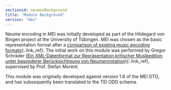 ```yaml
---
sectionid: neumesBackground
title: "Module Background"
version: "dev"
---
```


Neume encoding in MEI was initially developed as part of the Hildegard von Bingen project at the University of Tübingen. MEI was chosen as the basic representation format after a [comparison of existing music encoding formats](http://www.dimused.uni-tuebingen.de/tuebingen_phase1_e.php){:.link_ref}. The initial work on this module was performed by Gregor Schräder [(Ein XML-Datenformat zur Repräsentation kritischer Musikedition unter besonderer Berücksichtigung von Neumennotation)](http://www.dimused.uni-tuebingen.de/downloads/studienarbeit.pdf){:.link_ref}, supervised by Prof. Stefan Morent. 

This module was originally developed against version 1.8 of the MEI DTD, and has subsequently been translated to the TEI ODD schema.
